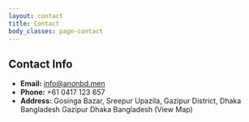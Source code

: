```yaml
---
layout: contact
title: Contact
body_classes: page-contact
---
```


## Contact Info

- **Email:** info@anonbd.men
- **Phone:** +61 0417 123 657
- **Address:** 	Gosinga Bazar, Sreepur Upazila, Gazipur District, Dhaka Bangladesh Gazipur Dhaka Bangladesh (View Map)
